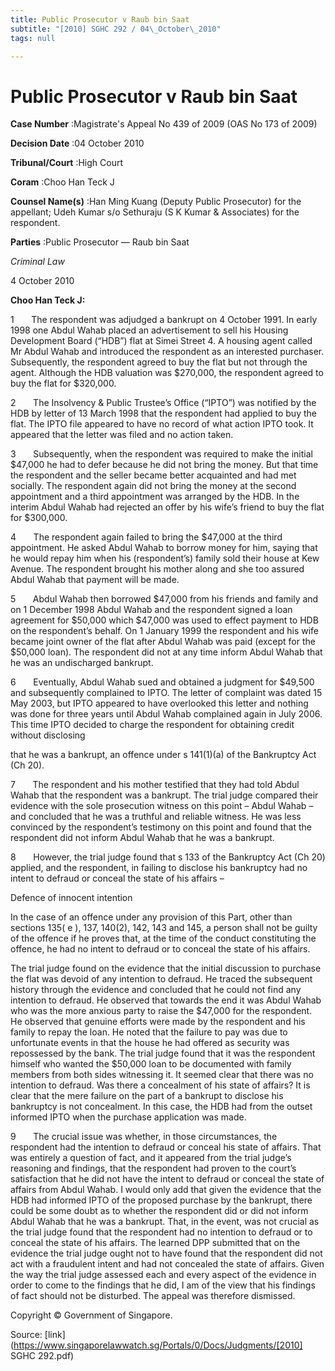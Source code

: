```yaml
---
title: Public Prosecutor v Raub bin Saat
subtitle: "[2010] SGHC 292 / 04\_October\_2010"
tags: null

---
```

# Public Prosecutor v Raub bin Saat 



**Case Number** :Magistrate's Appeal No 439 of 2009 (OAS No 173 of 2009) 

**Decision Date** :04 October 2010 

**Tribunal/Court** :High Court 

**Coram** :Choo Han Teck J 

**Counsel Name(s)** :Han Ming Kuang (Deputy Public Prosecutor) for the appellant; Udeh Kumar s/o Sethuraju (S K Kumar & Associates) for the respondent. 

**Parties** :Public Prosecutor — Raub bin Saat 

_Criminal Law_ 

4 October 2010 

**Choo Han Teck J:** 

1       The respondent was adjudged a bankrupt on 4 October 1991. In early 1998 one Abdul Wahab placed an advertisement to sell his Housing Development Board (“HDB”) flat at Simei Street 4. A housing agent called Mr Abdul Wahab and introduced the respondent as an interested purchaser. Subsequently, the respondent agreed to buy the flat but not through the agent. Although the HDB valuation was $270,000, the respondent agreed to buy the flat for $320,000. 

2       The Insolvency & Public Trustee’s Office (“IPTO”) was notified by the HDB by letter of 13 March 1998 that the respondent had applied to buy the flat. The IPTO file appeared to have no record of what action IPTO took. It appeared that the letter was filed and no action taken. 

3       Subsequently, when the respondent was required to make the initial $47,000 he had to defer because he did not bring the money. But that time the respondent and the seller became better acquainted and had met socially. The respondent again did not bring the money at the second appointment and a third appointment was arranged by the HDB. In the interim Abdul Wahab had rejected an offer by his wife’s friend to buy the flat for $300,000. 

4       The respondent again failed to bring the $47,000 at the third appointment. He asked Abdul Wahab to borrow money for him, saying that he would repay him when his (respondent’s) family sold their house at Kew Avenue. The respondent brought his mother along and she too assured Abdul Wahab that payment will be made. 

5       Abdul Wahab then borrowed $47,000 from his friends and family and on 1 December 1998 Abdul Wahab and the respondent signed a loan agreement for $50,000 which $47,000 was used to effect payment to HDB on the respondent’s behalf. On 1 January 1999 the respondent and his wife became joint owner of the flat after Abdul Wahab was paid (except for the $50,000 loan). The respondent did not at any time inform Abdul Wahab that he was an undischarged bankrupt. 

6       Eventually, Abdul Wahab sued and obtained a judgment for $49,500 and subsequently complained to IPTO. The letter of complaint was dated 15 May 2003, but IPTO appeared to have overlooked this letter and nothing was done for three years until Abdul Wahab complained again in July 2006. This time IPTO decided to charge the respondent for obtaining credit without disclosing 


that he was a bankrupt, an offence under s 141(1)(a) of the Bankruptcy Act (Ch 20). 

7       The respondent and his mother testified that they had told Abdul Wahab that the respondent was a bankrupt. The trial judge compared their evidence with the sole prosecution witness on this point – Abdul Wahab – and concluded that he was a truthful and reliable witness. He was less convinced by the respondent’s testimony on this point and found that the respondent did not inform Abdul Wahab that he was a bankrupt. 

8       However, the trial judge found that s 133 of the Bankruptcy Act (Ch 20) applied, and the respondent, in failing to disclose his bankruptcy had no intent to defraud or conceal the state of his affairs – 

 Defence of innocent intention 

 In the case of an offence under any provision of this Part, other than sections 135( e ), 137, 140(2), 142, 143 and 145, a person shall not be guilty of the offence if he proves that, at the time of the conduct constituting the offence, he had no intent to defraud or to conceal the state of his affairs. 

The trial judge found on the evidence that the initial discussion to purchase the flat was devoid of any intention to defraud. He traced the subsequent history through the evidence and concluded that he could not find any intention to defraud. He observed that towards the end it was Abdul Wahab who was the more anxious party to raise the $47,000 for the respondent. He observed that genuine efforts were made by the respondent and his family to repay the loan. He noted that the failure to pay was due to unfortunate events in that the house he had offered as security was repossessed by the bank. The trial judge found that it was the respondent himself who wanted the $50,000 loan to be documented with family members from both sides witnessing it. It seemed clear that there was no intention to defraud. Was there a concealment of his state of affairs? It is clear that the mere failure on the part of a bankrupt to disclose his bankruptcy is not concealment. In this case, the HDB had from the outset informed IPTO when the purchase application was made. 

9       The crucial issue was whether, in those circumstances, the respondent had the intention to defraud or conceal his state of affairs. That was entirely a question of fact, and it appeared from the trial judge’s reasoning and findings, that the respondent had proven to the court’s satisfaction that he did not have the intent to defraud or conceal the state of affairs from Abdul Wahab. I would only add that given the evidence that the HDB had informed IPTO of the proposed purchase by the bankrupt, there could be some doubt as to whether the respondent did or did not inform Abdul Wahab that he was a bankrupt. That, in the event, was not crucial as the trial judge found that the respondent had no intention to defraud or to conceal the state of his affairs. The learned DPP submitted that on the evidence the trial judge ought not to have found that the respondent did not act with a fraudulent intent and had not concealed the state of affairs. Given the way the trial judge assessed each and every aspect of the evidence in order to come to the findings that he did, I am of the view that his findings of fact should not be disturbed. The appeal was therefore dismissed. 

 Copyright © Government of Singapore. 


Source: [link](https://www.singaporelawwatch.sg/Portals/0/Docs/Judgments/[2010] SGHC 292.pdf)
